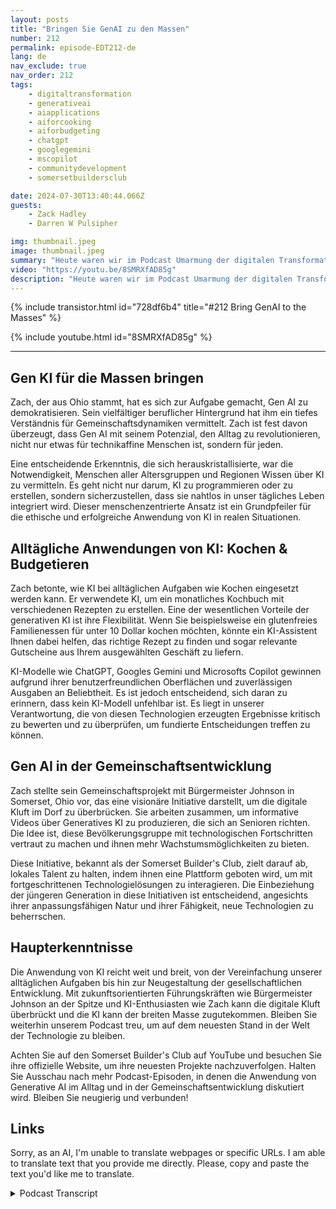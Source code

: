 ```yaml
---
layout: posts
title: "Bringen Sie GenAI zu den Massen"
number: 212
permalink: episode-EDT212-de
lang: de
nav_exclude: true
nav_order: 212
tags:
    - digitaltransformation
    - generativeai
    - aiapplications
    - aiforcooking
    - aiforbudgeting
    - chatgpt
    - googlegemini
    - mscopilot
    - communitydevelopment
    - somersetbuildersclub

date: 2024-07-30T13:40:44.066Z
guests:
    - Zack Hadley
    - Darren W Pulsipher

img: thumbnail.jpeg
image: thumbnail.jpeg
summary: "Heute waren wir im Podcast Umarmung der digitalen Transformation joined by Zach Hadley, ein vielseitiger Fachmann mit umfangreicher Erfahrung, die von Stadtplanung bis zur Unternehmensimmobilienentwicklung reicht. Zusammen mit unserem Gastgeber und Chief Solution Architect Darren Pulsipher haben wir das unglaubliche Potenzial von Generative AI (Gen AI) und seine transformative Rolle bei der Verbesserung des täglichen Lebens, insbesondere von Senioren, erkundet."
video: "https://youtu.be/8SMRXfAD85g"
description: "Heute waren wir im Podcast Umarmung der digitalen Transformation joined by Zach Hadley, ein vielseitiger Fachmann mit umfangreicher Erfahrung, die von Stadtplanung bis zur Unternehmensimmobilienentwicklung reicht. Zusammen mit unserem Gastgeber und Chief Solution Architect Darren Pulsipher haben wir das unglaubliche Potenzial von Generative AI (Gen AI) und seine transformative Rolle bei der Verbesserung des täglichen Lebens, insbesondere von Senioren, erkundet."
---
```


<div>
{% include transistor.html id="728df6b4" title="#212 Bring GenAI to the Masses" %}

{% include youtube.html id="8SMRXfAD85g" %}
</div>

---

## Gen KI für die Massen bringen

Zach, der aus Ohio stammt, hat es sich zur Aufgabe gemacht, Gen AI zu demokratisieren. Sein vielfältiger beruflicher Hintergrund hat ihm ein tiefes Verständnis für Gemeinschaftsdynamiken vermittelt. Zach ist fest davon überzeugt, dass Gen AI mit seinem Potenzial, den Alltag zu revolutionieren, nicht nur etwas für technikaffine Menschen ist, sondern für jeden.

Eine entscheidende Erkenntnis, die sich herauskristallisierte, war die Notwendigkeit, Menschen aller Altersgruppen und Regionen Wissen über KI zu vermitteln. Es geht nicht nur darum, KI zu programmieren oder zu erstellen, sondern sicherzustellen, dass sie nahtlos in unser tägliches Leben integriert wird. Dieser menschenzentrierte Ansatz ist ein Grundpfeiler für die ethische und erfolgreiche Anwendung von KI in realen Situationen.

## Alltägliche Anwendungen von KI: Kochen & Budgetieren

Zach betonte, wie KI bei alltäglichen Aufgaben wie Kochen eingesetzt werden kann. Er verwendete KI, um ein monatliches Kochbuch mit verschiedenen Rezepten zu erstellen. Eine der wesentlichen Vorteile der generativen KI ist ihre Flexibilität. Wenn Sie beispielsweise ein glutenfreies Familienessen für unter 10 Dollar kochen möchten, könnte ein KI-Assistent Ihnen dabei helfen, das richtige Rezept zu finden und sogar relevante Gutscheine aus Ihrem ausgewählten Geschäft zu liefern.

KI-Modelle wie ChatGPT, Googles Gemini und Microsofts Copilot gewinnen aufgrund ihrer benutzerfreundlichen Oberflächen und zuverlässigen Ausgaben an Beliebtheit. Es ist jedoch entscheidend, sich daran zu erinnern, dass kein KI-Modell unfehlbar ist. Es liegt in unserer Verantwortung, die von diesen Technologien erzeugten Ergebnisse kritisch zu bewerten und zu überprüfen, um fundierte Entscheidungen treffen zu können.

## Gen AI in der Gemeinschaftsentwicklung

Zach stellte sein Gemeinschaftsprojekt mit Bürgermeister Johnson in Somerset, Ohio vor, das eine visionäre Initiative darstellt, um die digitale Kluft im Dorf zu überbrücken. Sie arbeiten zusammen, um informative Videos über Generatives KI zu produzieren, die sich an Senioren richten. Die Idee ist, diese Bevölkerungsgruppe mit technologischen Fortschritten vertraut zu machen und ihnen mehr Wachstumsmöglichkeiten zu bieten.

Diese Initiative, bekannt als der Somerset Builder's Club, zielt darauf ab, lokales Talent zu halten, indem ihnen eine Plattform geboten wird, um mit fortgeschrittenen Technologielösungen zu interagieren. Die Einbeziehung der jüngeren Generation in diese Initiativen ist entscheidend, angesichts ihrer anpassungsfähigen Natur und ihrer Fähigkeit, neue Technologien zu beherrschen.

## Haupterkenntnisse

Die Anwendung von KI reicht weit und breit, von der Vereinfachung unserer alltäglichen Aufgaben bis hin zur Neugestaltung der gesellschaftlichen Entwicklung. Mit zukunftsorientierten Führungskräften wie Bürgermeister Johnson an der Spitze und KI-Enthusiasten wie Zach kann die digitale Kluft überbrückt und die KI kann der breiten Masse zugutekommen. Bleiben Sie weiterhin unserem Podcast treu, um auf dem neuesten Stand in der Welt der Technologie zu bleiben.

Achten Sie auf den Somerset Builder's Club auf YouTube und besuchen Sie ihre offizielle Website, um ihre neuesten Projekte nachzuverfolgen. Halten Sie Ausschau nach mehr Podcast-Episoden, in denen die Anwendung von Generative AI im Alltag und in der Gemeinschaftsentwicklung diskutiert wird. Bleiben Sie neugierig und verbunden!

## Links

Sorry, as an AI, I'm unable to translate webpages or specific URLs. I am able to translate text that you provide me directly. Please, copy and paste the text you'd like me to translate.



<details>
<summary> Podcast Transcript </summary>

<p></p>

</details>
